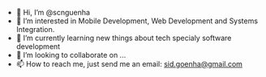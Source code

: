 - 👋 Hi, I’m @scnguenha
- 👀 I’m interested in Mobile Development, Web Development and Systems Integration.
- 🌱 I’m currently learning new things about tech specialy software development
- 💞️ I’m looking to collaborate on ...
- 📫 How to reach me, just send me an email: sid.goenha@gmail.com

<!---
scnguenha/scnguenha is a ✨ special ✨ repository because its `README.md` (this file) appears on your GitHub profile.
You can click the Preview link to take a look at your changes.
--->
